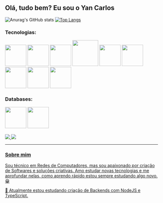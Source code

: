 ## Olá, tudo bem? Eu sou o Yan Carlos

![Anurag's GitHub stats](https://github-readme-stats.vercel.app/api?username=r3sp31t4&theme=dark&show_icons=true)
[![Top Langs](https://github-readme-stats.vercel.app/api/top-langs/?username=r3sp31t4&layout=compact&theme=dark)](https://github.com/r3sp31t4/github-readme-stats)


<div>
  <h3>Tecnologias:</h3>
  <img src="https://cdn.jsdelivr.net/gh/devicons/devicon/icons/javascript/javascript-original.svg" width="70px" />
  <img src="https://cdn.jsdelivr.net/gh/devicons/devicon/icons/typescript/typescript-original.svg" width="70px" />
  <img src="https://cdn.jsdelivr.net/gh/devicons/devicon/icons/html5/html5-original.svg" width="70px" />
  <img src="https://cdn.jsdelivr.net/gh/devicons/devicon/icons/css3/css3-original-wordmark.svg" width="85px"/>
  <img src="https://cdn.jsdelivr.net/gh/devicons/devicon/icons/react/react-original.svg" width="70px"/>
  <img src="https://cdn.jsdelivr.net/gh/devicons/devicon/icons/nodejs/nodejs-original.svg" width="70px"/>
  <img src="https://cdn.jsdelivr.net/gh/devicons/devicon/icons/vuejs/vuejs-original.svg" width="70px"/>
  <img src="https://cdn.jsdelivr.net/gh/devicons/devicon/icons/bootstrap/bootstrap-plain-wordmark.svg" width="70px"/>
  <img src="https://cdn.jsdelivr.net/gh/devicons/devicon/icons/materialui/materialui-original.svg" width="70px"/>
</div>

<div>
  <h3>Databases:</h3>
  <img src="https://cdn.jsdelivr.net/gh/devicons/devicon/icons/mysql/mysql-plain-wordmark.svg" width="70px"/>
  <img src="https://cdn.jsdelivr.net/gh/devicons/devicon/icons/mongodb/mongodb-original-wordmark.svg" width="70px"/>
</div>
<br>
<div>
  <a target="_blank" href="mailto:ycarlos.live@gmail.com"><img src="https://img.shields.io/badge/Gmail-D14836?style=for-the-badge&logo=gmail&logoColor=white"/> <a/>
  <a target="_blank" href="https://www.facebook.com/profile.php?id=100012228105743"> <img src="https://img.shields.io/badge/Facebook-1877F2?style=for-the-badge&logo=facebook&logoColor=white"</a>
</div>
<hr>

### Sobre mim

Sou técnico em Redes de Computadores, mas sou apaixonado por criação de Softwares e soluções criativas. Amo estudar novas tecnologias e me aprofundar nelas, como aprendo rápido estou sempre estudando algo novo.😁

📖 Atualmente estou estudando criação de Backends com NodeJS e TypeScript.

